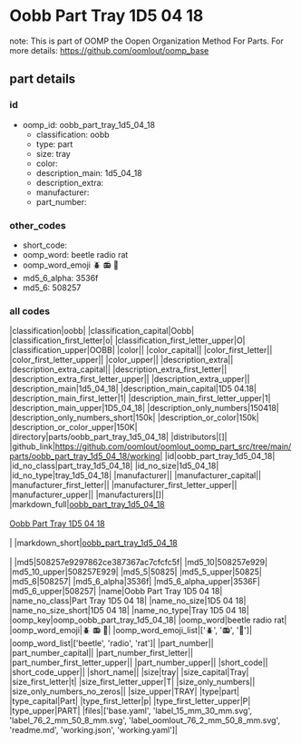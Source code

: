# Oobb Part Tray 1D5 04 18  

note: This is part of OOMP the Oopen Organization Method For Parts. For more details: https://github.com/oomlout/oomp_base

##  part details





### id
* oomp_id: oobb_part_tray_1d5_04_18
  * classification: oobb
  * type: part
  * size: tray
  * color: 
  * description_main: 1d5_04_18
  * description_extra: 
  * manufacturer: 
  * part_number: 

### other_codes
* short_code: 
* oomp_word: beetle radio rat
* oomp_word_emoji :beetle: :radio: :rat:
* md5_6_alpha: 3536f
* md5_6: 508257

### all codes 
|classification|oobb|
|classification_capital|Oobb|
|classification_first_letter|o|
|classification_first_letter_upper|O|
|classification_upper|OOBB|
|color||
|color_capital||
|color_first_letter||
|color_first_letter_upper||
|color_upper||
|description_extra||
|description_extra_capital||
|description_extra_first_letter||
|description_extra_first_letter_upper||
|description_extra_upper||
|description_main|1d5_04_18|
|description_main_capital|1D5 04.18|
|description_main_first_letter|1|
|description_main_first_letter_upper|1|
|description_main_upper|1D5_04_18|
|description_only_numbers|150418|
|description_only_numbers_short|150k|
|description_or_color|150k|
|description_or_color_upper|150K|
|directory|parts/oobb_part_tray_1d5_04_18|
|distributors|[]|
|github_link|https://github.com/oomlout/oomlout_oomp_part_src/tree/main/parts/oobb_part_tray_1d5_04_18/working|
|id|oobb_part_tray_1d5_04_18|
|id_no_class|part_tray_1d5_04_18|
|id_no_size|1d5_04_18|
|id_no_type|tray_1d5_04_18|
|manufacturer||
|manufacturer_capital||
|manufacturer_first_letter||
|manufacturer_first_letter_upper||
|manufacturer_upper||
|manufacturers|[]|
|markdown_full|[oobb_part_tray_1d5_04_18](https://github.com/oomlout/oomlout_oomp_part_src/tree/main/parts/oobb_part_tray_1d5_04_18/working)<br>[](https://github.com/oomlout/oomlout_oomp_part_src/tree/main/parts/oobb_part_tray_1d5_04_18/working)<br>[Oobb Part Tray 1D5 04 18](https://github.com/oomlout/oomlout_oomp_part_src/tree/main/parts/oobb_part_tray_1d5_04_18/working)<br><br>|
|markdown_short|[oobb_part_tray_1d5_04_18](https://github.com/oomlout/oomlout_oomp_part_src/tree/main/parts/oobb_part_tray_1d5_04_18/working)<br><br>|
|md5|508257e9297862ce387367ac7cfcfc5f|
|md5_10|508257e929|
|md5_10_upper|508257E929|
|md5_5|50825|
|md5_5_upper|50825|
|md5_6|508257|
|md5_6_alpha|3536f|
|md5_6_alpha_upper|3536F|
|md5_6_upper|508257|
|name|Oobb Part Tray 1D5 04 18|
|name_no_class|Part Tray 1D5 04 18|
|name_no_size|1D5 04 18|
|name_no_size_short|1D5 04 18|
|name_no_type|Tray 1D5 04 18|
|oomp_key|oomp_oobb_part_tray_1d5_04_18|
|oomp_word|beetle radio rat|
|oomp_word_emoji|:beetle: :radio: :rat:|
|oomp_word_emoji_list|[':beetle:', ':radio:', ':rat:']|
|oomp_word_list|['beetle', 'radio', 'rat']|
|part_number||
|part_number_capital||
|part_number_first_letter||
|part_number_first_letter_upper||
|part_number_upper||
|short_code||
|short_code_upper||
|short_name||
|size|tray|
|size_capital|Tray|
|size_first_letter|t|
|size_first_letter_upper|T|
|size_only_numbers||
|size_only_numbers_no_zeros||
|size_upper|TRAY|
|type|part|
|type_capital|Part|
|type_first_letter|p|
|type_first_letter_upper|P|
|type_upper|PART|
|files|['base.yaml', 'label_15_mm_30_mm.svg', 'label_76_2_mm_50_8_mm.svg', 'label_oomlout_76_2_mm_50_8_mm.svg', 'readme.md', 'working.json', 'working.yaml']|
